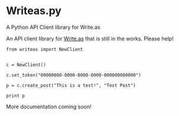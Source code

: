 # Writeas.py
A Python API Client library for Write.as 

An API client library for [Write.as](https://write.as) that is still in the works. Please help!

```
from writeas import NewClient


c = NewClient()

c.set_token("00000000-0000-0000-0000-000000000000")

p = c.create_post("This is a test!", "Test Post")

print p

```

More documentation coming soon!
